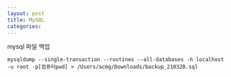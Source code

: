 ```yaml
---
layout: post
title: MySQL
categories: 
---
```



mysql 파일 백업

    mysqldump --single-transaction --routines --all-databases -h localhost -u root -p[컴퓨터pwd] > /Users/acmg/Downloads/backup_210328.sql
